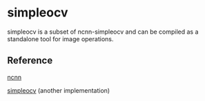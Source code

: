 # simpleocv

simpleocv is a subset of ncnn-simpleocv and can be compiled as a standalone tool for image operations.

## Reference

[ncnn](https://github.com/Tencent/ncnn)

[simpleocv](https://github.com/lucasjinreal/simpleocv) (another implementation)
